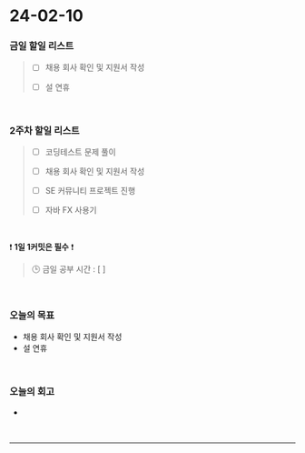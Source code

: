 # 24-02-10
### 금일 할일 리스트
> - [ ]  채용 회사 확인 및 지원서 작성
>
> - [ ]  설 연휴

<br/>

### 2주차 할일 리스트  
> - [ ]  코딩테스트 문제 풀이
>
> - [ ]  채용 회사 확인 및 지원서 작성
>
> - [ ]  SE 커뮤니티 프로젝트 진행
>
> - [ ]  자바 FX 사용기

<br/>

❗ **1일 1커밋은 필수** ❗
> 🕒 금일 공부 시간 : [  ]

<br/>

### 오늘의 목표
- 채용 회사 확인 및 지원서 작성
- 설 연휴

<br>

### 오늘의 회고
- 


<br/>

------------  
